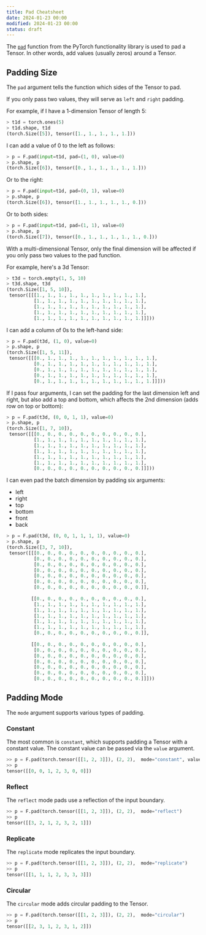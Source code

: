 ```yaml
---
title: Pad Cheatsheet
date: 2024-01-23 00:00
modified: 2024-01-23 00:00
status: draft
---
```


The [`pad`](https://pytorch.org/docs/stable/generated/torch.nn.functional.pad.html) function from the PyTorch functionality library is used to pad a Tensor. In other words, add values (usually zeros) around a Tensor.

## Padding Size

The `pad` argument tells the function which sides of the Tensor to pad.

If you only pass two values, they will serve as `left` and `right` padding.

For example, if I have a 1-dimension Tensor of length 5:

```python
> t1d = torch.ones(5)
> t1d.shape, t1d
(torch.Size([5]), tensor([1., 1., 1., 1., 1.]))
```

 I can add a value of 0 to the left as follows:
 
```python
> p = F.pad(input=t1d, pad=(1, 0), value=0)
> p.shape, p
(torch.Size([6]), tensor([0., 1., 1., 1., 1., 1.]))
```

Or to the right:

```python
> p = F.pad(input=t1d, pad=(0, 1), value=0)
> p.shape, p
(torch.Size([6]), tensor([1., 1., 1., 1., 1., 0.]))
```

Or to both sides:

```python
> p = F.pad(input=t1d, pad=(1, 1), value=0)
> p.shape, p
(torch.Size([7]), tensor([0., 1., 1., 1., 1., 1., 0.]))
```

With a multi-dimensional Tensor, only the final dimension will be affected if you only pass two values to the pad function.

For example, here's a 3d Tensor:

```python
> t3d = torch.empty(1, 5, 10)
> t3d.shape, t3d
(torch.Size([1, 5, 10]),
 tensor([[[1., 1., 1., 1., 1., 1., 1., 1., 1., 1.],
          [1., 1., 1., 1., 1., 1., 1., 1., 1., 1.],
          [1., 1., 1., 1., 1., 1., 1., 1., 1., 1.],
          [1., 1., 1., 1., 1., 1., 1., 1., 1., 1.],
          [1., 1., 1., 1., 1., 1., 1., 1., 1., 1.]]]))
```

I can add a column of 0s to the left-hand side:

```python
> p = F.pad(t3d, (1, 0), value=0)
> p.shape, p
(torch.Size([1, 5, 11]),
 tensor([[[0., 1., 1., 1., 1., 1., 1., 1., 1., 1., 1.],
          [0., 1., 1., 1., 1., 1., 1., 1., 1., 1., 1.],
          [0., 1., 1., 1., 1., 1., 1., 1., 1., 1., 1.],
          [0., 1., 1., 1., 1., 1., 1., 1., 1., 1., 1.],
          [0., 1., 1., 1., 1., 1., 1., 1., 1., 1., 1.]]]))
```

If I pass four arguments, I can set the padding for the last dimension left and right, but also add a top and bottom, which affects the 2nd dimension (adds row on top or bottom):

```python
> p = F.pad(t3d, (0, 0, 1, 1), value=0)
> p.shape, p
(torch.Size([1, 7, 10]),
 tensor([[[0., 0., 0., 0., 0., 0., 0., 0., 0., 0.],
          [1., 1., 1., 1., 1., 1., 1., 1., 1., 1.],
          [1., 1., 1., 1., 1., 1., 1., 1., 1., 1.],
          [1., 1., 1., 1., 1., 1., 1., 1., 1., 1.],
          [1., 1., 1., 1., 1., 1., 1., 1., 1., 1.],
          [1., 1., 1., 1., 1., 1., 1., 1., 1., 1.],
          [0., 0., 0., 0., 0., 0., 0., 0., 0., 0.]]]))
```

I can even pad the batch dimension by padding six arguments:
- left
- right
- top
- bottom
- front
- back

```python
> p = F.pad(t3d, (0, 0, 1, 1, 1, 1), value=0)
> p.shape, p
(torch.Size([3, 7, 10]),
 tensor([[[0., 0., 0., 0., 0., 0., 0., 0., 0., 0.],
          [0., 0., 0., 0., 0., 0., 0., 0., 0., 0.],
          [0., 0., 0., 0., 0., 0., 0., 0., 0., 0.],
          [0., 0., 0., 0., 0., 0., 0., 0., 0., 0.],
          [0., 0., 0., 0., 0., 0., 0., 0., 0., 0.],
          [0., 0., 0., 0., 0., 0., 0., 0., 0., 0.],
          [0., 0., 0., 0., 0., 0., 0., 0., 0., 0.]],
 
         [[0., 0., 0., 0., 0., 0., 0., 0., 0., 0.],
          [1., 1., 1., 1., 1., 1., 1., 1., 1., 1.],
          [1., 1., 1., 1., 1., 1., 1., 1., 1., 1.],
          [1., 1., 1., 1., 1., 1., 1., 1., 1., 1.],
          [1., 1., 1., 1., 1., 1., 1., 1., 1., 1.],
          [1., 1., 1., 1., 1., 1., 1., 1., 1., 1.],
          [0., 0., 0., 0., 0., 0., 0., 0., 0., 0.]],
 
         [[0., 0., 0., 0., 0., 0., 0., 0., 0., 0.],
          [0., 0., 0., 0., 0., 0., 0., 0., 0., 0.],
          [0., 0., 0., 0., 0., 0., 0., 0., 0., 0.],
          [0., 0., 0., 0., 0., 0., 0., 0., 0., 0.],
          [0., 0., 0., 0., 0., 0., 0., 0., 0., 0.],
          [0., 0., 0., 0., 0., 0., 0., 0., 0., 0.],
          [0., 0., 0., 0., 0., 0., 0., 0., 0., 0.]]]))
```

## Padding Mode

The `mode` argument supports various types of padding. 

### Constant

The most common is `constant`, which supports padding a Tensor with a constant value. The constant value can be passed via the `value` argument.

```python
>> p = F.pad(torch.tensor([[1, 2, 3]]), (2, 2),  mode="constant", value=0)
>> p
tensor([[0, 0, 1, 2, 3, 0, 0]])
```

### Reflect

The `reflect` mode pads use a reflection of the input boundary.

```python
>> p = F.pad(torch.tensor([[1, 2, 3]]), (2, 2),  mode="reflect")
>> p
tensor([[3, 2, 1, 2, 3, 2, 1]])
```

### Replicate

The `replicate` mode replicates the input boundary.

```python
>> p = F.pad(torch.tensor([[1, 2, 3]]), (2, 2),  mode="replicate")
>> p
tensor([[1, 1, 1, 2, 3, 3, 3]])
```

### Circular

The `circular` mode adds circular padding to the Tensor.

```python
>> p = F.pad(torch.tensor([[1, 2, 3]]), (2, 2),  mode="circular")
>> p
tensor([[2, 3, 1, 2, 3, 1, 2]])
```